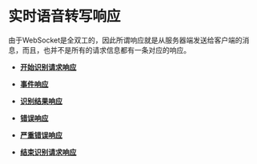 # 实时语音转写响应<a name="sis_03_0033"></a>

由于WebSocket是全双工的，因此所谓响应就是从服务器端发送给客户端的消息，而且，也并不是所有的请求信息都有一条对应的响应。

-   **[开始识别请求响应](开始识别请求响应.md)**  

-   **[事件响应](事件响应.md)**  

-   **[识别结果响应](识别结果响应.md)**  

-   **[错误响应](错误响应.md)**  

-   **[严重错误响应](严重错误响应.md)**  

-   **[结束识别请求响应](结束识别请求响应.md)**  



